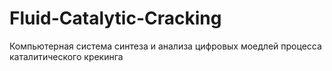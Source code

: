 # Fluid-Catalytic-Cracking
Компьютерная система синтеза и анализа цифровых моедлей процесса каталитического крекинга
